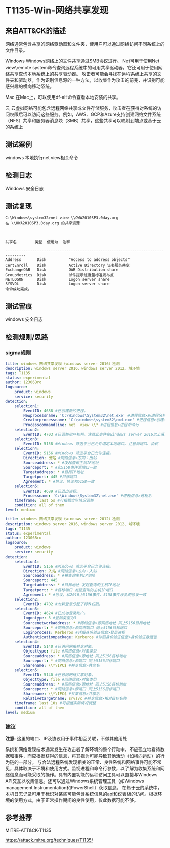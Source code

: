# T1135-Win-网络共享发现

## 来自ATT&CK的描述

网络通常包含共享的网络驱动器和文件夹，使用户可以通过网络访问不同系统上的文件目录。

Windows
Windows网络上的文件共享通过SMB协议进行。
Net可用于使用Net view\remote system命令查询远程系统中的可用共享驱动器。它还可用于使用网络共享查询本地系统上的共享驱动器。
攻击者可能会寻找在远程系统上共享的文件夹和驱动器，作为识别信息源的一种方法，以收集作为攻击的前兆，并识别可能感兴趣的横向移动系统。

Mac
在Mac上，可以使用df-aH命令查看本地安装的共享。

云
云虚拟网络可能包含远程网络共享或文件存储服务，攻击者在获得对系统的访问权限后可以访问这些服务。例如，AWS、GCP和Azure支持创建网络文件系统（NFS）共享和服务器消息块（SMB）共享，这些共享可以映射到端点或基于云的系统上

## 测试案例

windows 本地执行net view相关命令

## 检测日志

Windows 安全日志

## 测试复现

```dos
C:\Windows\system32>net view \\OWA2010SP3.0day.org
在 \\OWA2010SP3.0day.org 的共享资源



共享名        类型  使用为  注释

-------------------------------------------------------------------------------
Address       Disk          "Access to address objects"
CertEnroll    Disk          Active Directory 证书服务共享
ExchangeOAB   Disk          OAB Distribution share
GroupMetrics  Disk          邮件提示组度量标准发布点
NETLOGON      Disk          Logon server share
SYSVOL        Disk          Logon server share
命令成功完成。
```

## 测试留痕

windows 安全日志

## 检测规则/思路

### sigma规则

```yml
title: windows 网络共享发现（windows server 2016）检测
description: windows server 2016、windows server 2012、域环境
tags: T1135
status: experimental
author: 12306Bro
logsource:
    product: windows
    service: security
detection:
    selection1:
        EventID: 4688 #已创建新的进程。
        Newprocessname: 'C:\Windows\System32\net.exe' #进程信息>新进程名称
        Creatorprocessname: 'C:\windows\system32\cmd.exe' #进程信息>创建者进程名称
        Processcommandline: net  view \\* #进程信息>进程命令行
    selection2:
        EventID: 4703 #已调整用户权利。注意此事件在windows server 2016以上系统启用
    selection3:
        EventID: 5158 #Windows 筛选平台已允许绑定本地端口。注意源端口、协议
    selection4:
        EventID: 5156 #Windows 筛选平台已允许连接。
        Direction: 出站 #网络信息>方向：出站
        Sourceaddress: * #发起查询主机IP地址
        Sourceport: * #和5158事件源端口一致
        Targetaddress: * #目标IP地址
        Targetport: 445 #目标端口
        Agreement: * #协议，协议和5158一致
    selection5:
        EventID: 4689 #已退出进程。
        Processname: 'C:\Windows\System32\net.exe' #进程信息>进程名
    timeframe: last 5s #可根据实际情况调整
    condition: all of them
level: medium
```

```yml
title: windows 网络共享发现（windows server 2012）检测
description: windows server 2016、windows server 2012、域环境
tags: T1135
status: experimental
author: 12306Bro
logsource:
    product: windows
    service: security
detection:
    selection1:
        EventID: 5156 #Windows 筛选平台已允许连接。
        Direction: 入站 #网络信息>方向：入站
        Sourceaddress: * #被查询主机IP地址
        Sourceport: 445
        Targetaddress: * #目标地址 发起查询的主机IP地址
        Targetport: * #目标端口 发起查询的主机IP端口
        Agreement: * #协议，和2016上5156事件、5158事件涉及的协议一致
    selection2:
        EventID: 4702 #为新登录分配了特殊权限。
    selection3:
        EventID: 4624 #已成功登录帐户。
        logontype: 3 #登陆类型为3
        Sourcenetworkaddress: * #网络信息>源网络地址 同上5156目标地址
        Sourceport: * #网络信息>源网络端口 同上5156目标端口
        Loginprocess: Kerberos #详细身份验证信息>登录进程
        Authenticationpackage: Kerberos #详细身份验证信息>身份验证数据包
    selection4:
        EventID: 5140 #已访问网络共享对象。
        Objecttype: file #网络信息>对象类型
        Sourceaddress: * #网络信息>源地址 同上5156目标地址
        Sourceport: * #网络信息>源端口 同上5156目标端口
        Sharename: \\*\IPC$ #共享信息>共享名
    selection5:
        EventID: 5140 #已访问网络共享对象。
        Objecttype: file #网络信息>对象类型
        Sourceaddress: * #网络信息>源地址 同上5156目标地址
        Sourceport: * #网络信息>源端口 同上5156目标端口
        Sharename: \\*\IPC$ #共享信息>共享名
        Relativetargetname: srvsvc #共享信息>相对目标名称
    timeframe: last 10s #可根据实际情况调整
    condition: all of them
level: medium
```

### 建议

**注意:** 这里的端口、IP及协议用于事件相互关联，不做其他用处

系统和网络发现技术通常发生在攻击者了解环境的整个行动中。不应孤立地看待数据和事件，而应根据获得的信息，将其视为可能导致其他活动（如横向运动）的行为链的一部分。
与合法远程系统发现相关的正常、良性系统和网络事件可能不常见，具体取决于环境和使用方式。监视进程和命令行参数，以了解为收集系统和网络信息而可能采取的操作。具有内置功能的远程访问工具可以直接与Windows API交互以收集信息。还可以通过Windows系统管理工具（如Windows management Instrumentation和PowerShell）获取信息。
在基于云的系统中，本机日志记录可用于标识对某些可能包含系统信息的api和仪表板的访问。根据环境的使用方式，由于正常操作期间的良性使用，仅此数据可能不够。

## 参考推荐

MITRE-ATT&CK-T1135

<https://attack.mitre.org/techniques/T1135/>
